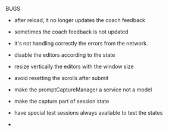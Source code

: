 BUGS
- after reload, it no longer updates the coach feedback
- sometimes the coach feedback is not updated

- it's not handling correctly the errors from the network.
- disable the editors according to the state
- resize vertically the editors with the window size
- avoid resetting the scrolls after submit
- make the promptCaptureManager a service not a model
- make the capture part of session state
- have special test sessions always available to test the states
- 
